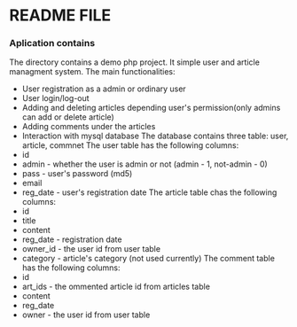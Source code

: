 # README FILE

### Aplication contains 
The directory contains a demo php project.
It simple user and article managment system.
The main functionalities:
* User registration as a admin or ordinary user
* User login/log-out
* Adding and deleting articles depending user's permission(only admins can add or delete article)
* Adding comments under the articles
* Interaction with mysql database
The database contains three table: user, article, commnet
The user table has the following columns:
* id 
* admin - whether the user is admin or not (admin - 1, not-admin - 0)
* pass - user's password (md5)
* email 
* reg_date - user's registration date
The article table chas the following columns:
* id 
* title
* content 
* reg_date - registration date
* owner_id - the user id from user table 
* category - article's category (not used currently)
The comment table has the following columns:
* id 
* art_ids - the ommented article id from articles table
* content
* reg_date
* owner - the user id from user table
